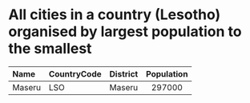 # All cities in a country (Lesotho) organised by largest population to the smallest

| Name | CountryCode | District | Population |
| :--- | :--- | :--- | :---: |
|Maseru|LSO|Maseru|297000|
